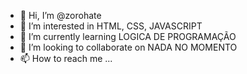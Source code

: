 - 👋 Hi, I’m @zorohate
- 👀 I’m interested in HTML, CSS, JAVASCRIPT
- 🌱 I’m currently learning LOGICA DE PROGRAMAÇÃO
- 💞️ I’m looking to collaborate on NADA NO MOMENTO
- 📫 How to reach me ...

<!---
zorohate/zorohate is a ✨ special ✨ repository because its `README.md` (this file) appears on your GitHub profile.
You can click the Preview link to take a look at your changes.
--->
